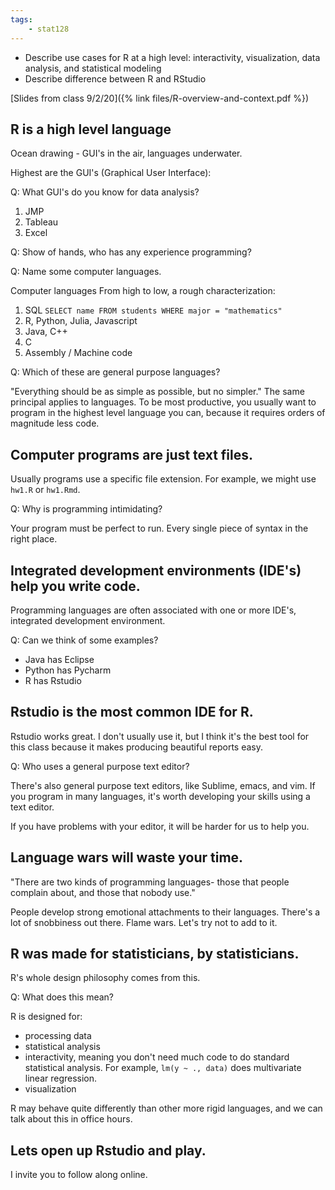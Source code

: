 ```yaml
---
tags:
    - stat128
---
```


- Describe use cases for R at a high level: interactivity, visualization, data analysis, and statistical modeling
- Describe difference between R and RStudio

[Slides from class 9/2/20]({% link files/R-overview-and-context.pdf %})


## R is a high level language

Ocean drawing - GUI's in the air, languages underwater.

Highest are the GUI's
(Graphical User Interface):

Q: What GUI's do you know for data analysis?

1. JMP
2. Tableau
1. Excel

Q: Show of hands, who has any experience programming?

Q: Name some computer languages.

Computer languages From high to low, a rough characterization:

1. SQL  `SELECT name FROM students WHERE major = "mathematics"`
1. R, Python, Julia, Javascript
2. Java, C++
3. C
4. Assembly / Machine code

Q: Which of these are general purpose languages?

"Everything should be as simple as possible, but no simpler."
The same principal applies to languages.
To be most productive, you usually want to program in the highest level language you can, because it requires orders of magnitude less code.


## Computer programs are just text files.

Usually programs use a specific file extension.
For example, we might use `hw1.R` or `hw1.Rmd`.

Q: Why is programming intimidating?

Your program must be perfect to run.
Every single piece of syntax in the right place.


## Integrated development environments (IDE's) help you write code.

Programming languages are often associated with one or more IDE's, integrated development environment.

Q: Can we think of some examples?

- Java has Eclipse
- Python has Pycharm
- R has Rstudio


## Rstudio is the most common IDE for R.

Rstudio works great.
I don't usually use it, but I think it's the best tool for this class because it makes producing beautiful reports easy.

Q: Who uses a general purpose text editor?

There's also general purpose text editors, like Sublime, emacs, and vim.
If you program in many languages, it's worth developing your skills using a text editor.

If you have problems with your editor, it will be harder for us to help you.


## Language wars will waste your time.

"There are two kinds of programming languages- those that people complain about, and those that nobody use."

People develop strong emotional attachments to their languages.
There's a lot of snobbiness out there.
Flame wars.
Let's try not to add to it.


## R was made for statisticians, by statisticians.

R's whole design philosophy comes from this.

Q: What does this mean?

R is designed for:

- processing data
- statistical analysis
- interactivity, meaning you don't need much code to do standard statistical analysis.
     For example, `lm(y ~ ., data)` does multivariate linear regression.
- visualization

R may behave quite differently than other more rigid languages, and we can talk about this in office hours.


## Lets open up Rstudio and play.

I invite you to follow along online.
